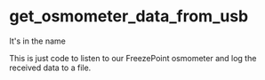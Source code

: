 # get_osmometer_data_from_usb
It's in the name

This is just code to listen to our FreezePoint osmometer and log the received data to a file.
